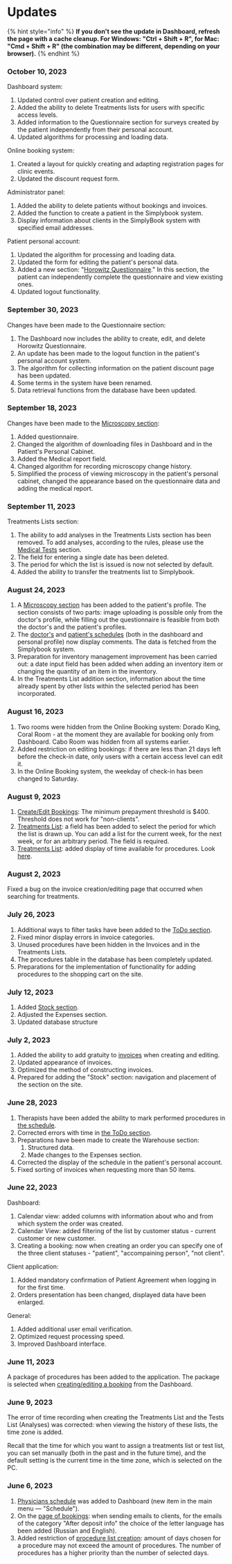 # Updates

{% hint style="info" %}
**If you don't see the update in Dashboard, refresh the page with a cache cleanup. For Windows: "Ctrl + Shift + R", for Mac: "Cmd + Shift + R" (the combination may be different, depending on your browser).**
{% endhint %}

### October 10, 2023

Dashboard system:

1. Updated control over patient creation and editing.
2. Added the ability to delete Treatments lists for users with specific access levels.
3. Added information to the Questionnaire section for surveys created by the patient independently from their personal account.&#x20;
4. Updated algorithms for processing and loading data.

Online booking system:

1. Created a layout for quickly creating and adapting registration pages for clinic events.
2. Updated the discount request form.&#x20;

Administrator panel:

1. Added the ability to delete patients without bookings and invoices.
2. Added the function to create a patient in the Simplybook system.
3. Display information about clients in the SimplyBook system with specified email addresses.&#x20;

Patient personal account:

1. Updated the algorithm for processing and loading data.
2. Updated the form for editing the patient's personal data.
3. Added a new section: "[Horowitz Questionnaire](en/menu/lichnyi-kabinet-pacienta.md#horowitz-questionnaire)." In this section, the patient can independently complete the questionnaire and view existing ones.
4. Updated logout functionality.

### September 30, 2023

Changes have been made to the Questionnaire section:

1. The Dashboard now includes the ability to create, edit, and delete Horowitz Questionnaire.
2. An update has been made to the logout function in the patient's personal account system.
3. The algorithm for collecting information on the patient discount page has been updated.
4. Some terms in the system have been renamed.
5. Data retrieval functions from the database have been updated.

### September 18, 2023

Changes have been made to the [Microscopy section](en/menu/patient-record-section/microscopy.md):

1. Added questionnaire.
2. Changed the algorithm of downloading files in Dashboard and in the Patient's Personal Cabinet.
3. Added the Medical report field.
4. Changed algorithm for recording microscopy change history.
5. Simplified the process of viewing microscopy in the patient's personal cabinet, changed the appearance based on the questionnaire data and adding the medical report.

### September 11, 2023

Treatments Lists section:

1. The ability to add analyses in the Treatments Lists section has been removed. To add analyses, according to the rules, please use the [Medical Tests](en/menu/patient-record-section/medical-tests-list.md) section.
2. The field for entering a single date has been deleted.
3. The period for which the list is issued is now not selected by default.
4. Added the ability to transfer the treatments list to Simplybook.

### August 24, 2023

1. A [Microscopy section](en/menu/patient-record-section/microscopy.md) has been added to the patient's profile. The section consists of two parts: image uploading is possible only from the doctor's profile, while filling out the questionnaire is feasible from both the doctor's and the patient's profiles.
2. The [doctor's](en/menu/doctors-schedule.md) and [patient's schedules](en/menu/patient-record-section/schedule.md) (both in the dashboard and personal profile) now display comments. The data is fetched from the Simplybook system.
3. Preparation for inventory management improvement has been carried out: a date input field has been added when adding an inventory item or changing the quantity of an item in the inventory.
4. In the Treatments List addition section, information about the time already spent by other lists within the selected period has been incorporated.

### August 16, 2023

1. Two rooms were hidden from the Online Booking system: Dorado King, Coral Room - at the moment they are available for booking only from Dashboard. Cabo Room was hidden from all systems earlier.
2. Added restriction on editing bookings: if there are less than 21 days left before the check-in date, only users with a certain access level can edit it.
3. In the Online Booking system, the weekday of check-in has been changed to Saturday.

### August 9, 2023

1. [Create/Edit Bookings](en/menu/booking-section/creating-a-new-booking.md): The minimum prepayment threshold is $400. Threshold does not work for "non-clients".
2. [Treatments List](en/menu/patient-record-section/list-of-procedures.md#creating-a-list-of-procedures): a field has been added to select the period for which the list is drawn up. You can add a list for the current week, for the next week, or for an arbitrary period. The field is required.
3. [Treatments List](en/menu/patient-record-section/list-of-procedures.md#creating-a-list-of-procedures): added display of time available for procedures. Look [here](en/menu/patient-record-section/list-of-procedures.md#creating-a-list-of-procedures).

### August 2, 2023

Fixed a bug on the invoice creation/editing page that occurred when searching for treatments.

### July 26, 2023

1. Additional ways to filter tasks have been added to the [ToDo section](en/menu/to-do-section/user-tasks.md).&#x20;
2. Fixed minor display errors in invoice categories.&#x20;
3. Unused procedures have been hidden in the Invoices and in the Treatments Lists.&#x20;
4. The procedures table in the database has been completely updated.&#x20;
5. Preparations for the implementation of functionality for adding procedures to the shopping cart on the site.

### July 12, 2023

1. Added [Stock section](en/menu/stock/).&#x20;
2. Adjusted the Expenses section.&#x20;
3. Updated database structure

### July 2, 2023

1. Added the ability to add gratuity to [invoices](en/menu/invoices-section/creating-new-invoice.md) when creating and editing.
2. Updated appearance of invoices.
3. Optimized the method of constructing invoices.
4. Prepared for adding the "Stock" section: navigation and placement of the section on the site.

### June 28, 2023

1. Therapists have been added the ability to mark performed procedures in [the schedule](en/menu/doctors-schedule.md).
2. Corrected errors with time in [the ToDo section](en/menu/to-do-section/creating-tasks.md).&#x20;
3. Preparations have been made to create the Warehouse section:
   1. Structured data.
   2. Made changes to the Expenses section.
4. Corrected the display of the schedule in the patient's personal account.
5. Fixed sorting of invoices when requesting more than 50 items.

### June 22, 2023

Dashboard:

1. Calendar view: added columns with information about who and from which system the order was created.
2. Calendar View: added filtering of the list by customer status - current customer or new customer.
3. Creating a booking: now when creating an order you can specify one of the three client statuses - "patient", "accompaining person", "not client".

Client application:

1. Added mandatory confirmation of Patient Agreement when logging in for the first time.
2. Orders presentation has been changed, displayed data have been enlarged.

General:

1. Added additional user email verification.
2. Optimized request processing speed.
3. Improved Dashboard interface.

### June 11, 2023

A package of procedures has been added to the application. The package is selected when [creating/editing a booking](en/menu/booking-section/creating-a-new-booking.md) from the Dashboard.

### June 9, 2023

The error of time recording when creating the Treatments List and the Tests List (Analyses) was corrected: when viewing the history of these lists, the time zone is added.&#x20;

Recall that the time for which you want to assign a treatments list or test list, you can set manually (both in the past and in the future time), and the default setting is the current time in the time zone, which is selected on the PC.

### June 6, 2023

1. [Physicians schedule](en/menu/doctors-schedule.md) was added to Dashboard (new item in the main menu — "Schedule").
2. On the [page of bookings](en/menu/booking-section/viewing-all-bookings.md): when sending emails to clients, for the emails of the category "After deposit info" the choice of the letter language has been added (Russian and English).
3. Added restriction of [procedure list creation](en/menu/patient-record-section/list-of-procedures.md#creating-a-list-of-procedures): amount of days chosen for a procedure may not exceed the amount of procedures. The number of procedures has a higher priority than the number of selected days.
